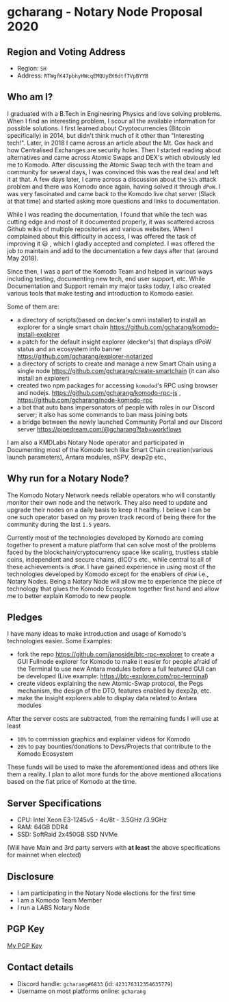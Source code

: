 # gcharang - Notary Node Proposal 2020

## Region and Voting Address

- Region: `SH`
- Address: `RTWgfK47pbhyHWcqEMQUyEK6dtf7VpBYYB`

## Who am I?

  I graduated with a B.Tech in Engineering Physics and love solving problems. When I find an interesting problem, I scour all the available information for possible solutions. I first learned about Cryptocurrencies (Bitcoin specifically) in 2014, but didn't think much of it other than "Interesting tech!". Later, in 2018 I came across an article about the Mt. Gox hack and how Centralised Exchanges are security holes. Then I started reading about alternatives and came across Atomic Swaps and DEX's which obviously led me to Komodo. After discussing the Atomic Swap tech with the team and community for several days, I was convinced this was the real deal and left it at that. A few days later, I came across a discussion about the `51%` attack problem and there was Komodo once again, having solved it through `dPoW`. I was very fascinated and came back to the Komodo live chat server (Slack at that time) and started asking more questions and links to documentation. 

  While I was reading the documentation, I found that while the tech was cutting edge and most of it documented properly, it was scattered across Github wikis of multiple repositories and various websites. When I complained about this difficulty in access, I was offered the task of improving it :smiley: , which I gladly accepted and completed. I was offered the job to maintain and add to the documentation a few days after that (around May 2018). 

  Since then, I was a part of the Komodo Team and helped in various ways including testing, documenting new tech, end user support, etc. While Documentation and Support remain my major tasks today, I also created various tools that make testing and introduction to Komodo easier. 

  Some of them are:

- a directory of scripts(based on decker's omni installer) to install an explorer for a single smart chain https://github.com/gcharang/komodo-install-explorer
- a patch for the default insight explorer (decker's) that displays dPoW status and an ecosystem info banner https://github.com/gcharang/explorer-notarized
- a directory of scripts to create and manage a new Smart Chain using a single node https://github.com/gcharang/create-smartchain (it can also install an explorer) 
- created two npm packages for accessing `komodod`'s RPC using browser and nodejs. https://github.com/gcharang/komodo-rpc-js , https://github.com/gcharang/node-komodo-rpc
- a bot that auto bans impersonators of people with roles in our Discord server; it also has some commands to ban mass joining bots
- a bridge between the newly launched Community Portal and our Discord server https://pipedream.com/@gcharang?tab=workflows

I am also a KMDLabs Notary Node operator and participated in Documenting most of the Komodo tech like Smart Chain creation(various launch parameters), Antara modules, nSPV, dexp2p etc., 

## Why run for a Notary Node?

The Komodo Notary Network needs reliable operators who will constantly monitor their own node and the network. They also need to update and upgrade their nodes on a daily basis to keep it healthy. I believe I can be one such operator based on my proven track record of being there for the community during the last `1.5` years. 

Currently most of the technologies developed by Komodo are coming together to present a mature platform that can solve most of the problems faced by the blockchain/cryptocurrency space like scaling, trustless stable coins, independent and secure chains, dICO's etc., while central to all of these achievements is `dPoW`. I have gained experience in using most of the technologies developed by Komodo except for the enablers of `dPoW` i.e., Notary Nodes. Being a Notary Node will allow me to experience the piece of technology that glues the Komodo Ecosystem together first hand and allow me to better explain Komodo to new people.

## Pledges

I have many ideas to make introduction and usage of Komodo's technologies easier. Some Examples:

- fork the repo https://github.com/janoside/btc-rpc-explorer to create a GUI Fullnode explorer for Komodo to make it easier for people afraid of the Terminal to use new Antara modules before a full featured GUI can be developed (Live example: https://btc-explorer.com/rpc-terminal)
- create videos explaining the new Atomic-Swap protocol, the Pegs mechanism, the design of the DTO, features enabled by dexp2p, etc.
- make the insight explorers able to display data related to Antara modules  

After the server costs are subtracted, from the remaining funds I will use at least 

- `10%` to commission graphics and explainer videos for Komodo
- `20%` to pay bounties/donations to Devs/Projects that contribute to the Komodo Ecosystem

These funds will be used to make the aforementioned ideas and others like them a reality. I plan to allot more funds for the above mentioned allocations based on the fiat price of Komodo at the time.

## Server Specifications 

- CPU:  Intel  Xeon E3-1245v5 - 4c/8t - 3.5GHz /3.9GHz
- RAM:  64GB DDR4
- SSD:  SoftRaid 2x450GB SSD NVMe

(Will have Main and 3rd party servers with **at least** the above specifications for mainnet when elected)

## Disclosure

- I am participating in the Notary Node elections for the first time
- I am a Komodo Team Member
- I run a LABS Notary Node

## PGP Key

[My PGP Key](./my-pgp-key.txt)

## Contact details

- Discord handle: `gcharang#6833` (id: `423176312354635779`)
- Username on most platforms online: `gcharang`
